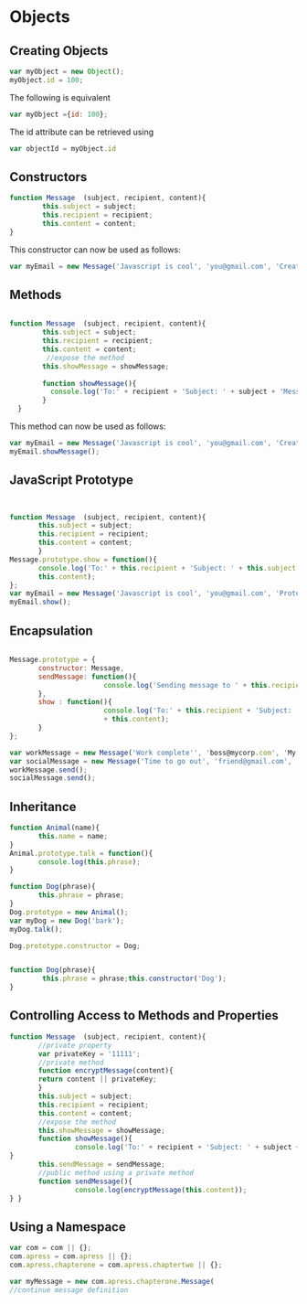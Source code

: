 # Objects 

## Creating Objects 

```javascript 
var myObject = new Object();
myObject.id = 100;
```

The following is equivalent 

```javascript 
var myObject ={id: 100};
```

The id attribute can be retrieved using 

```javascript 
var objectId = myObject.id
```
## Constructors 

```javascript 
function Message  (subject, recipient, content){
        this.subject = subject;
        this.recipient = recipient;
        this.content = content;
}
```

This constructor can now be used as follows: 

```javascript 
var myEmail = new Message('Javascript is cool', 'you@gmail.com', 'Creating objects is simple');
```
## Methods 

```javascript 

function Message  (subject, recipient, content){
        this.subject = subject;
        this.recipient = recipient;
        this.content = content;
         //expose the method
        this.showMessage = showMessage;
        
        function showMessage(){
          console.log('To:' + recipient + 'Subject: ' + subject + 'Message:' + content);
        } 
  }
```

This method can now be used as follows: 

```javascript 
var myEmail = new Message('Javascript is cool', 'you@gmail.com', 'Creating objects is simple');
myEmail.showMessage();
```

## JavaScript Prototype 
 ```javascript 


function Message  (subject, recipient, content){
        this.subject = subject;
        this.recipient = recipient;
        this.content = content;
        }
Message.prototype.show = function(){
        console.log('To:' + this.recipient + 'Subject: ' + this.subject + 'Message:' +
        this.content);
};
var myEmail = new Message('Javascript is cool', 'you@gmail.com', 'Prototype is useful');
myEmail.show();

```

## Encapsulation 
 ```javascript 

Message.prototype = {
        constructor: Message,
        sendMessage: function(){
                        console.log('Sending message to ' + this.recipient);
        },
        show : function(){
                        console.log('To:' + this.recipient + 'Subject: ' + this.subject + 'Message:'
                        + this.content);  
        }   
};
```

```javascript 
var workMessage = new Message('Work complete'', 'boss@mycorp.com', 'My work is done here');
var socialMessage = new Message('Time to go out', 'friend@gmail.com', 'Finished work now.');
workMessage.send();
socialMessage.send();
```


## Inheritance 
 ```javascript 
function Animal(name){
        this.name = name;
}
Animal.prototype.talk = function(){
        console.log(this.phrase);
}
 ```

 ```javascript 
function Dog(phrase){
        this.phrase = phrase;
}
Dog.prototype = new Animal();
var myDog = new Dog('bark');
myDog.talk();
 ```

 ```javascript 
Dog.prototype.constructor = Dog;
 ```
 ```javascript 

function Dog(phrase){
         this.phrase = phrase;this.constructor('Dog');
}
 ```

## Controlling Access to Methods and Properties 

 ```javascript
function Message  (subject, recipient, content){
        //private property
        var privateKey = '11111';
        //private method
        function encryptMessage(content){
        return content || privateKey;
        }
        this.subject = subject;
        this.recipient = recipient;
        this.content = content;
        //expose the method
        this.showMessage = showMessage;
        function showMessage(){
                 console.log('To:' + recipient + 'Subject: ' + subject + 'Message:' + content);
}
        this.sendMessage = sendMessage;
        //public method using a private method
        function sendMessage(){
                 console.log(encryptMessage(this.content));
} }
 ```

 ## Using a Namespace 

 ```javascript
var com = com || {};
com.apress = com.apress || {};
com.apress.chapterone = com.apress.chaptertwo || {};
 ```
 ```javascript
 var myMessage = new com.apress.chapterone.Message(
 //continue message definition 

 ```

